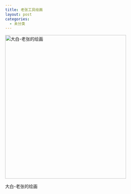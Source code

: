 ```yaml
---
title: 老张工具绘画
layout: post
categories:
  - 未分类
---
```

<div id="attachment_36" style="width: 401px" class="wp-caption alignleft">
  <a href="http://w-zh.ml/wp-content/uploads/2015/03/QQ图片20150316101902.png"><img src="http://w-zh.ml/wp-content/uploads/2015/03/QQ图片20150316101902.png" alt="大白-老张的绘画" width="391" height="462" class="size-full wp-image-36" /></a>
  
  <p class="wp-caption-text">
    大白-老张的绘画
  </p>
</div>